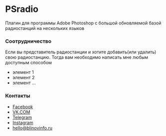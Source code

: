 # PSradio
Плагин для программы Adobe Photoshop c большой обновляемой базой радиостанций на нескольких языков


### Соотрудничество

Если вы представитель радиостанции и хотите добавить(или удалить) свою радиостанцию. Тогда вам необходимо написать мне любым доступным способом

- элемент 1
- элемент 2
- элемент ...

### Контакты


- [Facebook](https://www.facebook.com/blinovinfo "Я в Facebook")
- [VK.COM](https://vk.com/blinovinfo "Я в Вконтакте")
- [Telegram](https://t.me/blinovartem "Я в Telegram")
- [Instagram](https://www.instagram.com/blinovinfo "Мой Инстаграм")
- hello@blinovinfo.ru
